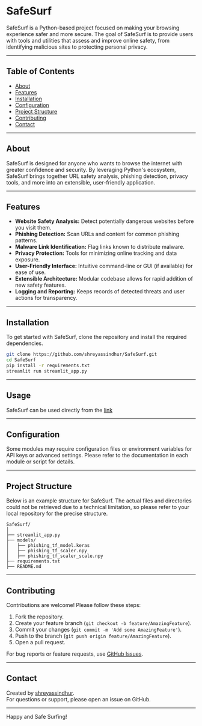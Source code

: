 # SafeSurf

SafeSurf is a Python-based project focused on making your browsing experience safer and more secure. The goal of SafeSurf is to provide users with tools and utilities that assess and improve online safety, from identifying malicious sites to protecting personal privacy.

---

## Table of Contents

- [About](#about)
- [Features](#features)
- [Installation](#installation)
- [Configuration](#configuration)
- [Project Structure](#project-structure)
- [Contributing](#contributing)
- [Contact](#contact)

---

## About

SafeSurf is designed for anyone who wants to browse the internet with greater confidence and security. By leveraging Python's ecosystem, SafeSurf brings together URL safety analysis, phishing detection, privacy tools, and more into an extensible, user-friendly application.

---

## Features

- **Website Safety Analysis:** Detect potentially dangerous websites before you visit them.
- **Phishing Detection:** Scan URLs and content for common phishing patterns.
- **Malware Link Identification:** Flag links known to distribute malware.
- **Privacy Protection:** Tools for minimizing online tracking and data exposure.
- **User-Friendly Interface:** Intuitive command-line or GUI (if available) for ease of use.
- **Extensible Architecture:** Modular codebase allows for rapid addition of new safety features.
- **Logging and Reporting:** Keeps records of detected threats and user actions for transparency.

---

## Installation

To get started with SafeSurf, clone the repository and install the required dependencies.

```bash
git clone https://github.com/shreyassindhur/SafeSurf.git
cd SafeSurf
pip install -r requirements.txt
streamlit run streamlit_app.py
```

---

## Usage

SafeSurf can be used directly from the [link](https://safesurf.streamlit.app/)

---

## Configuration

Some modules may require configuration files or environment variables for API keys or advanced settings. Please refer to the documentation in each module or script for details.

---

## Project Structure

Below is an example structure for SafeSurf. The actual files and directories could not be retrieved due to a technical limitation, so please refer to your local repository for the precise structure.

```
SafeSurf/
│
├── streamlit_app.py
├── models/
│   ├── phishing_tf_model.keras
│   ├── phishing_tf_scaler.npy
│   ├── phishing_tf_scaler_scale.npy
├── requirements.txt
├── README.md

```

---

## Contributing

Contributions are welcome! Please follow these steps:

1. Fork the repository.
2. Create your feature branch (`git checkout -b feature/AmazingFeature`).
3. Commit your changes (`git commit -m 'Add some AmazingFeature'`).
4. Push to the branch (`git push origin feature/AmazingFeature`).
5. Open a pull request.

For bug reports or feature requests, use [GitHub Issues](https://github.com/shreyassindhur/SafeSurf/issues).

---

## Contact

Created by [shreyassindhur](https://github.com/shreyassindhur).  
For questions or support, please open an issue on GitHub.

---

Happy and Safe Surfing!

